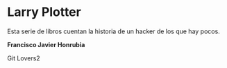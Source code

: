 # Larry Plotter

Esta serie de libros cuentan la historia de un hacker de los que hay pocos.

**Francisco Javier Honrubia**

Git Lovers2

